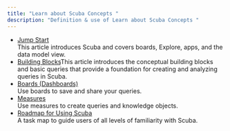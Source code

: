 ```yaml
---
title: "Learn about Scuba Concepts "
description: "Definition & use of Learn about Scuba Concepts "
---
```


- [Jump Start](../learn-about-scuba-concepts/wip-jump-start)  
  This article introduces Scuba and covers boards, Explore, apps, and the data model view.
- [Building Blocks](../learn-about-scuba-concepts/building-blocks)This article introduces the conceptual building blocks and basic queries that provide a foundation for creating and analyzing queries in Scuba.
- [Boards (Dashboards)](../learn-about-scuba-concepts/boards-dashboards)  
  Use boards to save and share your queries.
- [Measures](../learn-about-scuba-concepts/using-measures-in-scuba)  
  Use measures to create queries and knowledge objects.
- [Roadmap for Using Scuba](../learn-about-scuba-concepts/roadmap-for-using-scuba)  
  A task map to guide users of all levels of familiarity with Scuba.
